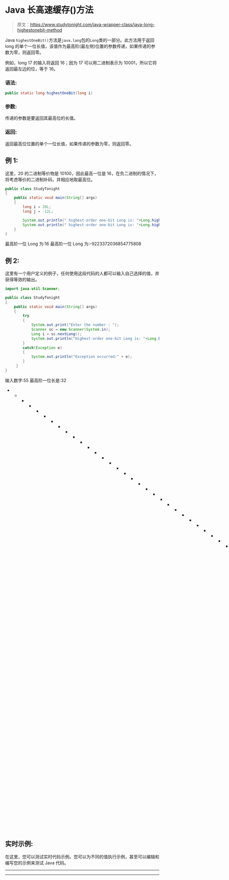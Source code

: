 # Java 长高速缓存()方法

> 原文：<https://www.studytonight.com/java-wrapper-class/java-long-highestonebit-method>

Java `highestOneBit()`方法是`java.lang`包的`Long`类的一部分。此方法用于返回 long 的单个一位长值，该值作为最高阶(最左侧)位置的参数传递，如果传递的参数为零，则返回零。

例如，long 17 的输入将返回 16；因为 17 可以用二进制表示为 10001，所以它将返回最左边的位，等于 16。

### 语法:

```java
public static long highestOneBit(long i)
```

### 参数:

传递的参数是要返回其最高位的长值。

### 返回:

返回最高位位置的单个一位长值，如果传递的参数为零，则返回零。

## 例 1:

这里，20 的二进制等价物是 10100，因此最高一位是 16，在负二进制的情况下，将考虑等价的二进制补码，并相应地取最高位。

```java
public class StudyTonight
{  
    public static void main(String[] args) 
    {  
        long i = 20L;
        long j = -12L;

        System.out.println(" highest-order one-bit Long is: "+Long.highestOneBit(i));  
        System.out.println(" highest-order one-bit Long is: "+Long.highestOneBit(j));  
    }  
}
```

最高阶一位 Long 为:16
最高阶一位 Long 为:-9223372036854775808

## 例 2:

这里有一个用户定义的例子，任何使用这段代码的人都可以输入自己选择的值，并获得等效的输出。

```java
import java.util.Scanner;  

public class StudyTonight
{  
    public static void main(String[] args)
    {  
        try
        {
            System.out.print("Enter the number : ");  
            Scanner sc = new Scanner(System.in);  
            Long i = sc.nextLong();  
            System.out.println("Highest-order one-bit Long is: "+Long.highestOneBit(i));  
        }
        catch(Exception e)
        {
            System.out.println("Exception occurred:" + e);  
        }
     }
}
```

输入数字:55
最高阶一位长是:32
* * * * * * * * * * * * * * * * * * * * * * * * * * * * * * * * * * * * * * * * * * * * * *第
输入数字:-343
最高阶一位长是:-9223372036854775808

## 实时示例:

在这里，您可以测试实时代码示例。您可以为不同的值执行示例，甚至可以编辑和编写您的示例来测试 Java 代码。

* * *

* * *